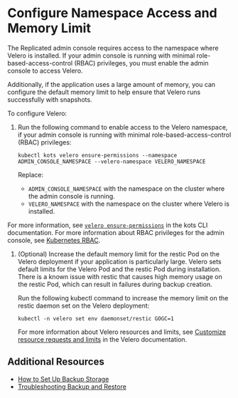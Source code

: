# Configure Namespace Access and Memory Limit

The Replicated admin console requires access to the namespace where Velero is installed. If your admin console is running with minimal role-based-access-control (RBAC) privileges, you must enable the admin console to access Velero.

Additionally, if the application uses a large amount of memory, you can configure the default memory limit to help ensure that Velero runs successfully with snapshots.

To configure Velero:

1. Run the following command to enable access to the Velero namespace, if your admin console is running with minimal role-based-access-control (RBAC) privileges:

   ```
   kubectl kots velero ensure-permissions --namespace ADMIN_CONSOLE_NAMESPACE --velero-namespace VELERO_NAMESPACE
   ```
   Replace:
   * `ADMIN_CONSOLE_NAMESPACE` with the namespace on the cluster where the admin console is running.
   * `VELERO_NAMESPACE` with the namespace on the cluster where Velero is installed.

  For more information, see [`velero ensure-permissions`](/reference/kots-cli-velero-ensure-permissions/) in the kots CLI documentation. For more information about RBAC privileges for the admin console, see [Kubernetes RBAC](../vendor/packaging-rbac).

1. (Optional) Increase the default memory limit for the restic Pod on the Velero deployment if your application is particularly large. Velero sets default limits for the Velero Pod and the restic Pod during installation. There is a known issue with restic that causes high memory usage on the restic Pod, which can result in failures during backup creation.

   Run the following kubectl command to increase the memory limit on the restic daemon set on the Velero deployment:

   ```
   kubectl -n velero set env daemonset/restic GOGC=1
   ```

   For more information about Velero resources and limits, see [Customize resource requests and limits](https://velero.io/docs/main/customize-installation/#customize-resource-requests-and-limits) in the Velero documentation.

## Additional Resources

* [How to Set Up Backup Storage](snapshots-config-workflow)
* [Troubleshooting Backup and Restore](snapshots-troubleshooting-backup-restore)
